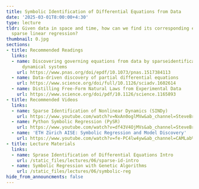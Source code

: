 ```yaml
---
title: Symbolic Identification of Differential Equations from Data
date: '2025-03-01T8:00:00+4:30'
type: lecture
tldr: Given data in space and time, how can we find its corresponding equation using
  sparse linear regression?
thumbnail: 0.jpg
sections:
- title: Recommended Readings
  links:
  - name: Discovering governing equations from data by sparseidentification of nonlinear
      dynamical systems
    url: https://www.pnas.org/doi/epdf/10.1073/pnas.1517384113
  - name: Data-driven discovery of partial differential equations
    url: https://www.science.org/doi/full/10.1126/sciadv.1602614
  - name: Distilling Free-Form Natural Laws from Experimental Data
    url: https://www.science.org/doi/pdf/10.1126/science.1165893
- title: Recommended Videos
  links:
  - name: Sparse Identification of Nonlinear Dynamics (SINDy)
    url: https://www.youtube.com/watch?v=NxAn0oglMVw&ab_channel=SteveBrunton
  - name: Python Symbolic Regression (PySR)
    url: https://www.youtube.com/watch?v=df43V4OjMVs&ab_channel=SteveBrunton
  - name: 'ETH Zürich AISE: Symbolic Regression and Model Discovery'
    url: https://www.youtube.com/watch?v=fe-PC4lw4yw&ab_channel=CAMLab%2CETHZ%C3%BCrich
- title: Lecture Materials
  links:
  - name: Sprase Identification of Differential Equations Intro
    url: /static_files/lectures/06/sparse-id-intro
  - name: Symbolic Regression with Genetic Algorithms
    url: /static_files/lectures/06/symbolic-reg
hide_from_announcments: false
---
```

